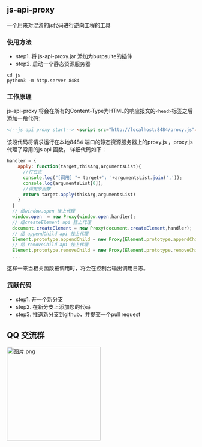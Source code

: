 ## js-api-proxy 
一个用来对混淆的js代码进行逆向工程的工具

### 使用方法
- step1. 将 js-api-proxy.jar 添加为burpsuite的插件
- step2. 启动一个静态资源服务器
```
cd js
python3 -m http.server 8484 
```

### 工作原理
js-api-proxy 将会在所有的Content-Type为HTML的响应报文的`<head>`标签之后添加一段代码:
```html 
<!--js api proxy start--> <script src="http://localhost:8484/proxy.js"></script><!--js api proxy end-->
```
该段代码将请求运行在本地8484 端口的静态资源服务器上的proxy.js ，proxy.js 代理了常用的js api 函数， 详细代码如下：
```javascript
handler = {
    apply: function(target,thisArg,argumentsList){
      //打日志
      console.log("[调用] "+ target+': '+argumentsList.join(','));
      console.log(argumentsList[0]);
      //调用原函数
      return target.apply(thisArg,argumentsList)
    }
  }
  // 给window.open 挂上代理 
  window.open  = new Proxy(window.open,handler);
  // 给createElement api 挂上代理
  document.createElement = new Proxy(document.createElement,handler);
  // 给 appendChild api 挂上代理
  Element.prototype.appendChild = new Proxy(Element.prototype.appendChild,handler);
  // 给 removeChild api 挂上代理
  Element.prototype.removeChild = new Proxy(Element.prototype.removeChild,handler);
  ...
```
这样一来当相关函数被调用时，将会在控制台输出调用日志。

### 贡献代码
- step1. 开一个新分支
- step2. 在新分支上添加您的代码
- step3. 推送新分支到github，并提交一个pull request 

## QQ 交流群
<img src="https://store.heytapimage.com/cdo-portal/feedback/202301/04/ed1d5ac9f0c48af0a154037fb892024f.png" height="250px" width="250px" alt="图片.png" title="图片.png" referrerPolicy="no-referrer" />
